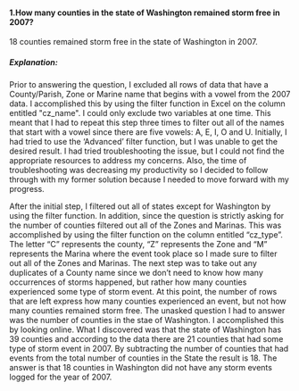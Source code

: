 #### 1.How many counties in the state of Washington remained storm free in 2007?

18 counties remained storm free in the state of Washington in 2007.

##### Explanation:
Prior to answering the question, I excluded all rows of data that have a County/Parish, Zone or Marine name that begins with a vowel from the 2007 data. I accomplished this by using the filter function in Excel on the column entitled "cz_name". I could only exclude two variables at one time. This meant that I had to repeat this step three times to filter out all of the names that start with a vowel since there are five vowels: A, E, I, O and U. Initially, I had tried to use the ‘Advanced’ filter function, but I was unable to get the desired result. I had tried troubleshooting the issue, but I could not find the appropriate resources to address my concerns. Also, the time of troubleshooting was decreasing my productivity so I decided to follow through with my former solution because I needed to move forward with my progress.

After the initial step, I filtered out all of states except for Washington by using the filter function. In addition, since the question is strictly asking for the number of counties filtered out all of the Zones and Marinas. This was accomplished by using the filter function on the column entitled “cz_type”. The letter “C” represents the county, “Z” represents the Zone and “M” represents the Marina where the event took place so I made sure to filter out all of the Zones and Marinas. The next step was to take out any duplicates of a County name since we don’t need to know how many occurrences of storms happened, but rather how many counties experienced some type of storm event. At this point, the number of rows that are left express how many counties experienced an event, but not how many counties remained storm free. The unasked question I had to answer was the number of counties in the stae of Washington. I accomplished this by looking online. What I discovered was that the state of Washington has 39 counties and according to the data there are 21 counties that had some type of storm event in 2007. By subtracting the number of counties that had events from the total number of counties in the State the result is 18. The answer is that 18 counties in Washington did not have any storm events logged for the year of 2007.
